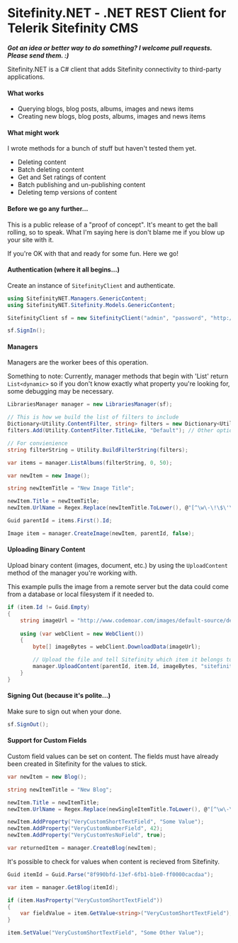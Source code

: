 ﻿# Sitefinity.NET - .NET REST Client for Telerik Sitefinity CMS

**_Got an idea or better way to do something? I welcome pull requests. Please send them. :)_**

Sitefinity.NET is a C# client that adds Sitefinity connectivity to third-party applications.

#### What works

* Querying blogs, blog posts, albums, images and news items
* Creating new blogs, blog posts, albums, images and news items

#### What might work

I wrote methods for a bunch of stuff but haven't tested them yet.

* Deleting content
* Batch deleting content
* Get and Set ratings of content
* Batch publishing and un-publishing content
* Deleting temp versions of content

#### Before we go any further...

This is a public release of a "proof of concept". It's meant to get the ball rolling, so to speak.
What I'm saying here is don't blame me if you blow up your site with it.

If you're OK with that and ready for some fun. Here we go!

#### Authentication (where it all begins...)

Create an instance of `SitefinityClient` and authenticate.

```csharp
using SitefinityNET.Managers.GenericContent;
using SitefinityNET.Sitefinity.Models.GenericContent;

SitefinityClient sf = new SitefinityClient("admin", "password", "http://localhost");

sf.SignIn();
```

#### Managers

Managers are the worker bees of this operation.

Something to note: Currently, manager methods that begin with 'List' return `List<dynamic>` so if you don't know exactly what property you're looking for, some debugging may be necessary.

```csharp
LibrariesManager manager = new LibrariesManager(sf);

// This is how we build the list of filters to include
Dictionary<Utility.ContentFilter, string> filters = new Dictionary<Utility.ContentFilter, string>();
filters.Add(Utility.ContentFilter.TitleLike, "Default"); // Other options include: TitleEquals, IdEquals

// For convienience
string filterString = Utility.BuildFilterString(filters);

var items = manager.ListAlbums(filterString, 0, 50);

var newItem = new Image();

string newItemTitle = "New Image Title";

newItem.Title = newItemTitle;
newItem.UrlName = Regex.Replace(newItemTitle.ToLower(), @"[^\w\-\!\$\'\(\)\=\@\d_]+", "-");

Guid parentId = items.First().Id;

Image item = manager.CreateImage(newItem, parentId, false);
```

#### Uploading Binary Content

Upload binary content (images, document, etc.) by using the `UploadContent` method of the manager you're working with.

This example pulls the image from a remote server but the data could come from a database or local filesystem if it needed to.

```csharp
if (item.Id != Guid.Empty)
{
	string imageUrl = "http://www.codemoar.com/images/default-source/demo/sitefinity-logo.png";
	
	using (var webClient = new WebClient())
	{
		byte[] imageBytes = webClient.DownloadData(imageUrl);

		// Upload the file and tell Sitefinity which item it belongs to (via item.Id)
		manager.UploadContent(parentId, item.Id, imageBytes, "sitefinity-logo.png", "image/png");
	}
}
```

#### Signing Out (because it's polite...)

Make sure to sign out when your done.

```csharp
sf.SignOut();
```

#### Support for Custom Fields

Custom field values can be set on content. The fields must have already been created in Sitefinity for the values to stick.

```csharp
var newItem = new Blog();

string newItemTitle = "New Blog";

newItem.Title = newItemTitle;
newItem.UrlName = Regex.Replace(newSingleItemTitle.ToLower(), @"[^\w\-\!\$\'\(\)\=\@\d_]+", "-");

newItem.AddProperty("VeryCustomShortTextField", "Some Value");
newItem.AddProperty("VeryCustomNumberField", 42);
newItem.AddProperty("VeryCustomYesNoField", true);

var returnedItem = manager.CreateBlog(newItem);
```

It's possible to check for values when content is recieved from Sitefinity.

```csharp
Guid itemId = Guid.Parse("8f990bfd-13ef-6fb1-b1e0-ff0000cacdaa");

var item = manager.GetBlog(itemId);

if (item.HasProperty("VeryCustomShortTextField"))
{
	var fieldValue = item.GetValue<string>("VeryCustomShortTextField");
}

item.SetValue("VeryCustomShortTextField", "Some Other Value");
```